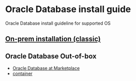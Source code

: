 # Oracle Database install guide
Oracle Database install guideline for supported OS



## [On-prem installation (classic)](./on-prem.md)

## Oracle Database Out-of-box
- [Oracle Database at Marketplace](./ocidb.md)
- [container](./container.md)


